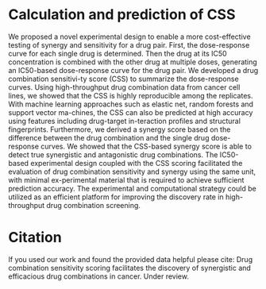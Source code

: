 # Calculation and prediction of CSS
We proposed a novel experimental design to enable a more cost-effective testing of synergy and sensitivity for a drug pair. First, the dose-response curve for each single drug is determined. Then the drug at its IC50 concentration is combined with the other drug at multiple doses, generating an IC50-based dose-response curve for the drug pair. We developed a drug combination sensitivi-ty score (CSS) to summarize the dose-response curves. Using high-throughput drug combination data from cancer cell lines, we showed that the CSS is highly reproducible among the replicates. With machine learning approaches such as elastic net, random forests and support vector ma-chines, the CSS can also be predicted at high accuracy using features including drug-target in-teraction profiles and structural fingerprints. Furthermore, we derived a synergy score based on the difference between the drug combination and the single drug dose-response curves. We showed that the CSS-based synergy score is able to detect true synergistic and antagonistic drug combinations. The IC50-based experimental design coupled with the CSS scoring facilitated the evaluation of drug combination sensitivity and synergy using the same unit, with minimal ex-perimental material that is required to achieve sufficient prediction accuracy. The experimental and computational strategy could be utilized as an efficient platform for improving the discovery rate in high-throughput drug combination screening. 
# Citation
If you used our work and found the provided data helpful please cite:
Drug combination sensitivity scoring facilitates the discovery of synergistic and efficacious drug combinations in cancer. Under review.
